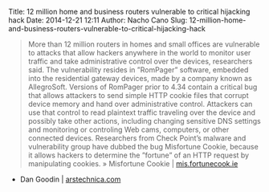 Title: 12 million home and business routers vulnerable to critical hijacking hack
Date: 2014-12-21 12:11
Author: Nacho Cano
Slug: 12-million-home-and-business-routers-vulnerable-to-critical-hijacking-hack

> More than 12 million routers in homes and small offices are vulnerable
> to attacks that allow hackers anywhere in the world to monitor user
> traffic and take administrative control over the devices, researchers
> said. The vulnerability resides in ”RomPager” software, embedded into
> the residential gateway devices, made by a company known as
> AllegroSoft. Versions of RomPager prior to 4.34 contain a critical bug
> that allows attackers to send simple HTTP cookie files that corrupt
> device memory and hand over administrative control. Attackers can use
> that control to read plaintext traffic traveling over the device and
> possibly take other actions, including changing sensitive DNS settings
> and monitoring or controling Web cams, computers, or other connected
> devices. Researchers from Check Point’s malware and vulnerability
> group have dubbed the bug Misfortune Cookie, because it allows hackers
> to determine the ”fortune” of an HTTP request by manipulating cookies.
> » Misfortune Cookie | [mis.fortunecook.ie][]

- Dan Goodin | [arstechnica.com][]

  [mis.fortunecook.ie]: http://mis.fortunecook.ie/
    "mis.fortunecook.ie"
  [arstechnica.com]: http://arstechnica.com/security/2014/12/12-million-home-and-business-routers-vulnerable-to-critical-hijacking-hack/
    "12 million home and business routers vulnerable to critical hijacking hack"
